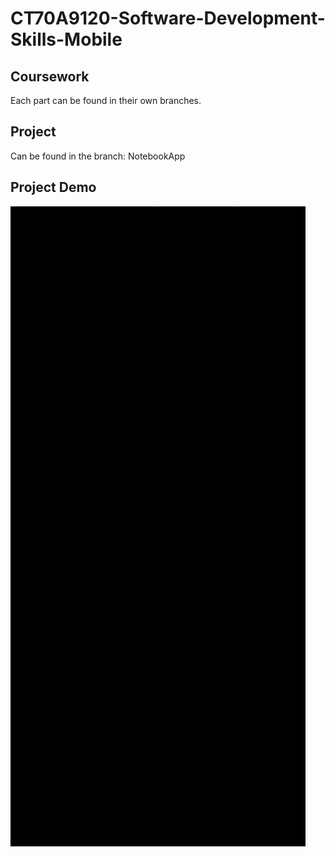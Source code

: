 # CT70A9120-Software-Development-Skills-Mobile
## Coursework
Each part can be found in their own branches.
## Project
Can be found in the branch: NotebookApp
## Project Demo
![Demo](https://github.com/oskarisuonpaa/ct70a9120-software-development-skills-mobile/blob/main/Demo.gif)

